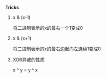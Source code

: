**Tricks**

1. x & (x-1)
	
	将二进制表示的x的最右一个1变成0
	
2. x & (x+1)

	将二进制表示的x的最右边起向左连续1变成0
	
3. XOR异或的性质

	x ^ y = y ^ x
	